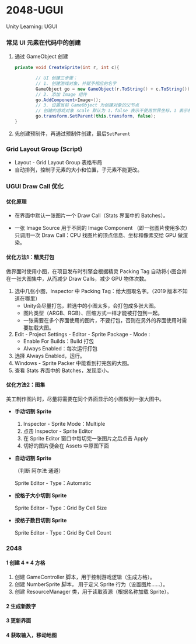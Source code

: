 # 2048-UGUI
Unity Learning: UGUI



###  常见 UI 元素在代码中的创建

1. 通过 GameObject 创建

   ```c#
   private void CreateSprite(int r, int c){
   
           // UI 创建三步骤：
           // 1. 创建游戏对象，并赋予相应的名字
           GameObject go = new GameObject(r.ToString() + c.ToString());
           // 2. 添加 Image 组件
           go.AddComponent<Image>();
           // 3. 设置当前 GameObject 为创建对象的父节点
           // 创建的游戏对象 scale 默认为 1，false 表示不使用世界坐标，1 表示相对于父节点
           go.transform.SetParent(this.transform, false);
   }
   ```

2. 先创建预制件，再通过预制件创建，最后```SetParent```



### Grid Layout Group (Script)

- Layout - Grid Layout Group 表格布局
- 自动排列，控制子元素的大小和位置，子元素不能更改。



### UGUI Draw Call 优化

#### 优化原理

- 在界面中默认一张图片一个 Draw Call（Stats 界面中的 Batches）。

- 一张 Image Source 用于不同的 Image Component （即一张图片使用多次）只调用一次 Draw Call：CPU 找图片的顶点信息、坐标和像素交给 GPU 做渲染。

#### 优化方法1：精灵打包

做界面时使用小图，在项目发布时引擎会根据精灵 Packing Tag 自动将小图合并在一张大图集中，从而减少 Draw Calls，减少 GPU 物体次数。

1. 选中几张小图，Inspector 中 Packing Tag：给大图取名字。（2019 版本不知道在哪里）
   - Unity会尽量打包，若选中的小图太多，会打包成多张大图。
   - 图片类型（ARGB、RGB）、压缩方式一样才能被打包到一起。
   - 一张需要在多个界面使用的图片，不要打包，否则在另外的界面使用时需要加载大图。
2. Edit - Project Settings - Editor - Sprite Package - Mode :
   - Enable For Builds：Build 打包
   - Always Enabled：每次运行打包
3. 选择 Always Enabled，运行。
4. Windows - Sprite Packer 中能看到打完包的大图。
5. 查看 Stats 界面中的 Batches，发现变小。

#### 优化方法2：图集

美工制作图片时，尽量将需要在同个界面显示的小图做到一张大图中。

- **手动切割 Sprite**
  1. Inspector - Sprite Mode：Multiple
  2. 点击 Inspector - Sprite Editor
  3. 在 Sprite Editor 窗口中每切完一张图片之后点击 Apply
  4. 切好的图片便会在 Assets 中原图下面

- **自动切割 Sprite**

  （判断 阿尔法 通道）

  Sprite Editor  - Type：Automatic

- **按格子大小切割 Sprite**

  Sprite Editor  - Type：Grid By Cell Size

- **按格子数目切割 Sprite**

  Sprite Editor  - Type：Grid By Cell Count



### 2048

#### 1 创建 4 * 4 方格

1. 创建 GameController 脚本，用于控制游戏逻辑（生成方格）。
2. 创建 NumberSprite 脚本， 用于定义 Sprite 行为（设置图片……）。
3. 创建 ResourceManager 类，用于读取资源（根据名称加载 Sprite）。

#### 2 生成新数字

#### 3 更新界面

#### 4 获取输入，移动地图





